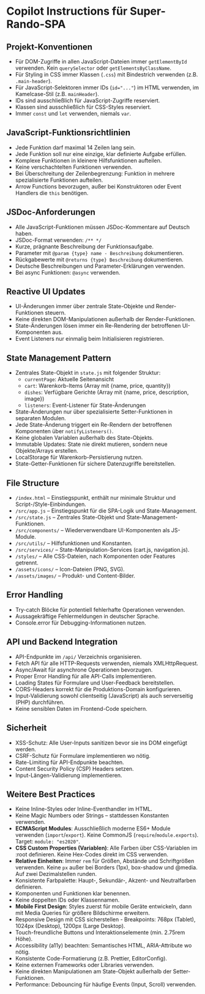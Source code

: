 # Copilot Instructions für Super-Rando-SPA

## Projekt-Konventionen

- Für DOM-Zugriffe in allen JavaScript-Dateien immer `getElementById` verwenden. Kein `querySelector` oder `getElementsByClassName`.
- Für Styling in CSS immer Klassen (`.css`) mit Bindestrich verwenden (z.B. `.main-header`).
- Für JavaScript-Selektoren immer IDs (`id="..."`) im HTML verwenden, im Kamelcase-Stil (z.B. `mainHeader`).
- IDs sind ausschließlich für JavaScript-Zugriffe reserviert.
- Klassen sind ausschließlich für CSS-Styles reserviert.
- Immer `const` und `let` verwenden, niemals `var`.

## JavaScript-Funktionsrichtlinien

- Jede Funktion darf maximal 14 Zeilen lang sein.
- Jede Funktion soll nur eine einzige, klar definierte Aufgabe erfüllen.
- Komplexe Funktionen in kleinere Hilfsfunktionen aufteilen.
- Keine verschachtelten Funktionen verwenden.
- Bei Überschreitung der Zeilenbegrenzung: Funktion in mehrere spezialisierte Funktionen aufteilen.
- Arrow Functions bevorzugen, außer bei Konstruktoren oder Event Handlers die `this` benötigen.

## JSDoc-Anforderungen

- Alle JavaScript-Funktionen müssen JSDoc-Kommentare auf Deutsch haben.
- JSDoc-Format verwenden: `/** */`
- Kurze, prägnante Beschreibung der Funktionsaufgabe.
- Parameter mit `@param {type} name - Beschreibung` dokumentieren.
- Rückgabewerte mit `@returns {type} Beschreibung` dokumentieren.
- Deutsche Beschreibungen und Parameter-Erklärungen verwenden.
- Bei async Funktionen: `@async` verwenden.

## Reactive UI Updates

- UI-Änderungen immer über zentrale State-Objekte und Render-Funktionen steuern.
- Keine direkten DOM-Manipulationen außerhalb der Render-Funktionen.
- State-Änderungen lösen immer ein Re-Rendering der betroffenen UI-Komponenten aus.
- Event Listeners nur einmalig beim Initialisieren registrieren.

## State Management Pattern

- Zentrales State-Objekt in `state.js` mit folgender Struktur:
  - `currentPage`: Aktuelle Seitenansicht
  - `cart`: Warenkorb-Items (Array mit {name, price, quantity})
  - `dishes`: Verfügbare Gerichte (Array mit {name, price, description, image})
  - `listeners`: Event-Listener für State-Änderungen
- State-Änderungen nur über spezialisierte Setter-Funktionen in separaten Modulen.
- Jede State-Änderung triggert ein Re-Rendern der betroffenen Komponenten über `notifyListeners()`.
- Keine globalen Variablen außerhalb des State-Objekts.
- Immutable Updates: State nie direkt mutieren, sondern neue Objekte/Arrays erstellen.
- LocalStorage für Warenkorb-Persistierung nutzen.
- State-Getter-Funktionen für sichere Datenzugriffe bereitstellen.

## File Structure

- `/index.html` – Einstiegspunkt, enthält nur minimale Struktur und Script-/Style-Einbindungen.
- `/src/app.js` – Einstiegspunkt für die SPA-Logik und State-Management.
- `/src/state.js` – Zentrales State-Objekt und State-Management-Funktionen.
- `/src/components/` – Wiederverwendbare UI-Komponenten als JS-Module.
- `/src/utils/` – Hilfsfunktionen und Konstanten.
- `/src/services/` – State-Manipulation-Services (cart.js, navigation.js).
- `/styles/` – Alle CSS-Dateien, nach Komponenten oder Features getrennt.
- `/assets/icons/` – Icon-Dateien (PNG, SVG).
- `/assets/images/` – Produkt- und Content-Bilder.

## Error Handling

- Try-catch Blöcke für potentiell fehlerhafte Operationen verwenden.
- Aussagekräftige Fehlermeldungen in deutscher Sprache.
- Console.error für Debugging-Informationen nutzen.

## API und Backend Integration

- API-Endpunkte im `/api/` Verzeichnis organisieren.
- Fetch API für alle HTTP-Requests verwenden, niemals XMLHttpRequest.
- Async/Await für asynchrone Operationen bevorzugen.
- Proper Error Handling für alle API-Calls implementieren.
- Loading States für Formulare und User-Feedback bereitstellen.
- CORS-Headers korrekt für die Produktions-Domain konfigurieren.
- Input-Validierung sowohl clientseitig (JavaScript) als auch serverseitig (PHP) durchführen.
- Keine sensiblen Daten im Frontend-Code speichern.

## Sicherheit

- XSS-Schutz: Alle User-Inputs sanitizen bevor sie ins DOM eingefügt werden.
- CSRF-Schutz für Formulare implementieren wo nötig.
- Rate-Limiting für API-Endpunkte beachten.
- Content Security Policy (CSP) Headers setzen.
- Input-Längen-Validierung implementieren.

## Weitere Best Practices

- Keine Inline-Styles oder Inline-Eventhandler im HTML.
- Keine Magic Numbers oder Strings – stattdessen Konstanten verwenden.
- **ECMAScript Modules**: Ausschließlich moderne ES6+ Module verwenden (`import`/`export`). Keine CommonJS (`require`/`module.exports`). Target: `module: "es2020"`.
- **CSS Custom Properties (Variablen)**: Alle Farben über CSS-Variablen im :root definieren. Keine Hex-Codes direkt im CSS verwenden.
- **Relative Einheiten**: Immer `rem` für Größen, Abstände und Schriftgrößen verwenden. Keine `px` außer bei Borders (1px), box-shadow und @media. Auf zwei Dezimalstellen runden.
- Konsistente Farbpalette: Haupt-, Sekundär-, Akzent- und Neutralfarben definieren.
- Komponenten und Funktionen klar benennen.
- Keine doppelten IDs oder Klassennamen.
- **Mobile First Design**: Styles zuerst für mobile Geräte entwickeln, dann mit Media Queries für größere Bildschirme erweitern.
- Responsive Design mit CSS sicherstellen - Breakpoints: 768px (Tablet), 1024px (Desktop), 1200px (Large Desktop).
- Touch-freundliche Buttons und Interaktionselemente (min. 2.75rem Höhe).
- Accessibility (a11y) beachten: Semantisches HTML, ARIA-Attribute wo nötig.
- Konsistente Code-Formatierung (z.B. Prettier, EditorConfig).
- Keine externen Frameworks oder Libraries verwenden.
- Keine direkten Manipulationen am State-Objekt außerhalb der Setter-Funktionen.
- Performance: Debouncing für häufige Events (Input, Scroll) verwenden.
